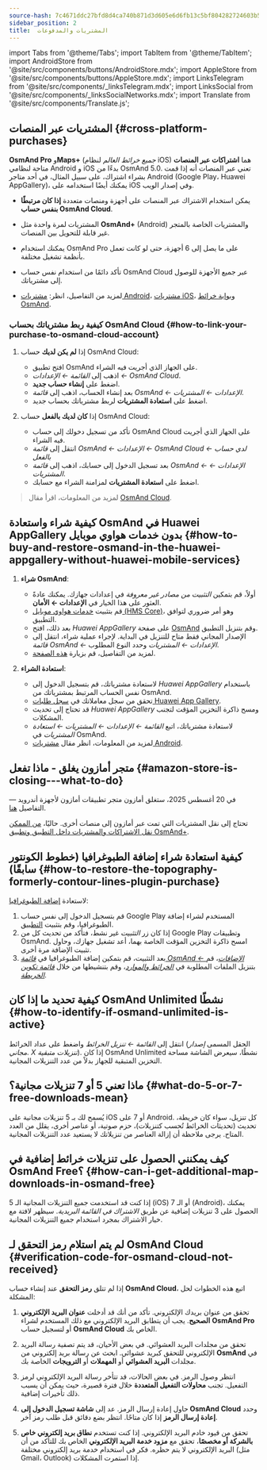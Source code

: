 ```yaml
---
source-hash: 7c4671ddc27bfd8d4ca740b871d3d605e6d6fb13c5bf804282724603b5068740
sidebar_position: 2
title:  المشتريات والمدفوعات
---
```

import Tabs from '@theme/Tabs';
import TabItem from '@theme/TabItem';
import AndroidStore from '@site/src/components/buttons/AndroidStore.mdx';
import AppleStore from '@site/src/components/buttons/AppleStore.mdx';
import LinksTelegram from '@site/src/components/_linksTelegram.mdx';
import LinksSocial from '@site/src/components/_linksSocialNetworks.mdx';
import Translate from '@site/src/components/Translate.js';



## المشتريات عبر المنصات {#cross-platform-purchases}

**OsmAnd Pro** و**Maps+** (*جميع خرائط العالم* لنظام iOS) هما **اشتراكات عبر المنصات** متاحة لنظامي Android و iOS بدءًا من OsmAnd 5.0. تعني عبر المنصات أنه إذا قمت بشراء اشتراك، على سبيل المثال، في أحد متاجر Android (Google Play، Huawei AppGallery)، يمكنك أيضًا استخدامه على iOS وفي إصدار الويب.

- يمكن استخدام الاشتراك عبر المنصات على أجهزة ومنصات متعددة **إذا كان مرتبطًا بنفس حساب OsmAnd Cloud**.

- المشتريات لمرة واحدة مثل **OsmAnd+** (Android) والمشتريات الخاصة بالمتجر غير قابلة للتحويل بين المنصات.

- يمكنك استخدام OsmAnd Pro على ما يصل إلى 6 أجهزة، حتى لو كانت تعمل بأنظمة تشغيل مختلفة.

- تأكد دائمًا من استخدام نفس حساب OsmAnd Cloud عبر جميع الأجهزة للوصول إلى مشترياتك.

- لمزيد من التفاصيل، انظر: [مشتريات Android](../purchases/android.md)، [مشتريات iOS](../purchases/ios.md)، و[بوابة خرائط OsmAnd](https://www.osmand.net/map).


### كيفية ربط مشترياتك بحساب OsmAnd Cloud {#how-to-link-your-purchase-to-osmand-cloud-account}

1. إذا **لم يكن لديك** حساب OsmAnd Cloud:

    - افتح تطبيق OsmAnd على الجهاز الذي أجريت فيه الشراء.
    - اذهب إلى *القائمة ← الإعدادات ← OsmAnd Cloud*.
    - اضغط على **إنشاء حساب جديد**.
    - بعد إنشاء الحساب، اذهب إلى *قائمة OsmAnd ← الإعدادات ← المشتريات*.
    - اضغط على **استعادة المشتريات** لربط مشترياتك بحساب جديد.

2. إذا **كان لديك بالفعل** حساب OsmAnd Cloud:

    - تأكد من تسجيل دخولك إلى حساب OsmAnd Cloud على الجهاز الذي أجريت فيه الشراء.
    - انتقل إلى *قائمة OsmAnd ← الإعدادات ← OsmAnd Cloud ← لدي حساب بالفعل*
    - بعد تسجيل الدخول إلى حسابك، اذهب إلى *قائمة OsmAnd ← الإعدادات ← المشتريات*.
    - اضغط على **استعادة المشتريات** لمزامنة الشراء مع حسابك.


> لمزيد من المعلومات، اقرأ مقال [OsmAnd Cloud](../personal/osmand-cloud.md#cross-platform).


## كيفية شراء واستعادة OsmAnd في Huawei AppGallery بدون خدمات هواوي موبايل {#how-to-buy-and-restore-osmand-in-the-huawei-appgallery-without-huawei-mobile-services}

1. **شراء OsmAnd**:
   - أولاً، قم بتمكين *التثبيت من مصادر غير معروفة* في إعدادات جهازك. يمكنك عادةً العثور على هذا الخيار في **الإعدادات ← الأمان**.
   - قم بتثبيت [خدمات هواوي موبايل (HMS Core)](https://consumer.huawei.com/za/community/details/Download-the-latest-Huawei-HMS-Core-APK-5-3-0-312/topicId-142217/)، وهو أمر ضروري لتوافق التطبيق.
   - بعد ذلك، افتح *Huawei AppGallery* على صفحة [OsmAnd](https://appgallery.huawei.com/#/app/C101486545) وقم بتنزيل التطبيق.
   - الإصدار المجاني فقط متاح للتنزيل في البداية. لإجراء عملية شراء، انتقل إلى *قائمة OsmAnd ← الإعدادات ← المشتريات* وحدد النوع المطلوب.
   - لمزيد من التفاصيل، قم بزيارة [هذه الصفحة](https://osmand.net/docs/user/purchases/android#install-application).

2. **استعادة الشراء**:
   - لاستعادة مشترياتك، قم بتسجيل الدخول إلى *Huawei AppGallery* باستخدام نفس الحساب المرتبط بمشترياتك من OsmAnd.
   - تحقق من سجل معاملاتك في [سجل طلبات Huawei App Gallery](https://consumer.huawei.com/en/support/content/en-us00694318/).
   - قد تحتاج إلى تحديث *Huawei AppGallery* ومسح ذاكرة التخزين المؤقت لتجنب المشكلات.
   - لاستعادة مشترياتك، اتبع *القائمة ← الإعدادات ← المشتريات ← استعادة المشتريات* في OsmAnd.
   - لمزيد من المعلومات، انظر مقال [مشتريات Android](https://osmand.net/docs/user/purchases/android#restore-subscription--in-app).

<!--
- تعليمات لإعداد خدمات هواوي موبايل.
- كيفية شراء OsmAnd بدون HMS Core.
- استعادة المشتريات في Huawei AppGallery.
-->

## متجر أمازون يغلق - ماذا تفعل {#amazon-store-is-closing---what-to-do}

في 20 أغسطس 2025، ستغلق أمازون متجر تطبيقات أمازون لأجهزة أندرويد — التفاصيل [هنا](https://developer.amazon.com/apps-and-games/blogs/2025/02/upcoming-changes-to-amazon-appstore-for-android-devices-and-coins-program).

تحتاج إلى نقل المشتريات التي تمت عبر أمازون إلى منصات أخرى.
حاليًا، [من الممكن نقل الاشتراكات والمشتريات داخل التطبيق وتطبيق OsmAnd+](../purchases/cross.md).



## كيفية استعادة شراء إضافة الطبوغرافيا (خطوط الكونتور سابقًا) {#how-to-restore-the-topography-formerly-contour-lines-plugin-purchase}

لاستعادة [إضافة الطبوغرافيا](https://play.google.com/store/apps/details?id=net.osmand.srtmPlugin.paid):

1. قم بتسجيل الدخول إلى نفس حساب Google Play المستخدم لشراء إضافة الطبوغرافيا، وقم بتثبيت [التطبيق](https://play.google.com/store/apps/details?id=net.osmand.srtmPlugin.paid).
2. إذا كان زر *التثبيت* غير نشط، فتأكد من تحديث كل من Google Play وتطبيقات OsmAnd. امسح ذاكرة التخزين المؤقت الخاصة بهما، أعد تشغيل جهازك، وحاول تثبيت الإضافة مرة أخرى.
3. بعد التثبيت، قم بتمكين إضافة الطبوغرافيا في *[قائمة OsmAnd ← الإضافات](../plugins/topography.md)*، قم بتنزيل الملفات المطلوبة في *[الخرائط والموارد](../start-with/download-maps.md#maps-and-resources)*، وقم بتنشيطها من خلال *[قائمة تكوين الخريطة](../map/configure-map-menu.md)*.


## كيفية تحديد ما إذا كان OsmAnd Unlimited نشطًا {#how-to-identify-if-osmand-unlimited-is-active}

انتقل إلى *القائمة ← تنزيل الخرائط* واضغط على عداد الخرائط (الحقل المسمى *إصدار مجاني. X تنزيلات متبقية*). إذا كان OsmAnd Unlimited نشطًا، سيعرض الشاشة مساحة التخزين المتبقية للجهاز بدلاً من عدد التنزيلات المجانية.


## ماذا تعني 5 أو 7 تنزيلات مجانية؟ {#what-do-5-or-7-free-downloads-mean}

يُسمح لك بـ 5 تنزيلات مجانية على iOS أو 7 على Android. كل تنزيل، سواء كان خريطة، تحديث (تحديثات الخرائط تُحسب كتنزيلات)، حزم صوتية، أو عناصر أخرى، يقلل من العدد المتاح. يرجى ملاحظة أن إزالة العناصر من تنزيلاتك لا يستعيد عدد التنزيلات المجانية.


## كيف يمكنني الحصول على تنزيلات خرائط إضافية في OsmAnd Free؟ {#how-can-i-get-additional-map-downloads-in-osmand-free}

إذا كنت قد استخدمت جميع التنزيلات المجانية الـ 5 (iOS) أو الـ 7 (Android)، يمكنك الحصول على 3 تنزيلات إضافية عن طريق *الاشتراك في القائمة البريدية*. سيظهر لافتة مع خيار الاشتراك بمجرد استخدام جميع التنزيلات المجانية.


## لم يتم استلام رمز التحقق لـ OsmAnd Cloud {#verification-code-for-osmand-cloud-not-received}

إذا لم تتلق **رمز التحقق** عند إنشاء حساب **OsmAnd Cloud**، اتبع هذه الخطوات لحل المشكلة:

1. تحقق من عنوان بريدك الإلكتروني.
    تأكد من أنك قد أدخلت **عنوان البريد الإلكتروني الصحيح**. يجب أن يتطابق البريد الإلكتروني مع ذلك المستخدم لشراء **OsmAnd Pro** أو لتسجيل حساب **OsmAnd Cloud** الخاص بك.

2. تحقق من مجلدات البريد العشوائي.
    في بعض الأحيان، قد يتم تصفية رسالة البريد الإلكتروني للتحقق كبريد عشوائي. ابحث عن رسالة بريد إلكتروني من **OsmAnd** في مجلدات **البريد العشوائي** أو **المهملات** أو **الترويجات** الخاصة بك.

3. انتظر وصول الرمز.
    في بعض الحالات، قد تتأخر رسالة البريد الإلكتروني لرمز التفعيل. تجنب **محاولات التفعيل المتعددة** خلال فترة قصيرة، حيث يمكن أن يسبب ذلك تأخيرات إضافية.

4. حاول إعادة إرسال الرمز.
    عد إلى **شاشة تسجيل الدخول إلى OsmAnd Cloud** وحدد **إعادة إرسال الرمز** إذا كان متاحًا. انتظر بضع دقائق قبل طلب رمز آخر.

5. تحقق من قيود خادم البريد الإلكتروني.
    إذا كنت تستخدم **نطاق بريد إلكتروني خاص بالشركة أو مخصصًا**، تحقق مع **مزود خدمة البريد الإلكتروني** الخاص بك للتأكد من أن البريد الإلكتروني لا يتم حظره. فكر في استخدام خدمة بريد إلكتروني مختلفة (مثل Gmail، Outlook) إذا استمرت المشكلات.

<!--
## المشتريات والمدفوعات {#purchases--payments}

- الشراء لا يظهر
- الشراء لا يستعيد
- مشاكل الدفع
- سياسة الاسترداد
- حلول خطوة بخطوة لمشاكل المشتريات.
- تعليمات لمسح ذاكرة التخزين المؤقت لـ Google Play، Huawei AppGallery.
- ماذا تفعل إذا لم يظهر الشراء أو فشلت المعاملة.
- الشراء لا يظهر - توصيات حول كيفية التحقق من حسابك واستعادة مشترياتك.
- مشاكل الدفع - تعليمات للاتصال بدعم Google Play في حالة مشاكل الدفع.


## الأسئلة الشائعة {#faq}

- هل يمكنني نقل عملية شراء بين Android و iOS؟
- هل يمكنني استخدام عملية شراء على أجهزة متعددة؟
- لماذا لا يظهر الشراء؟
- أين يمكنني العثور على تفاصيل الدفع؟
- هل يمكنني نقل OsmAnd+ بين Android و iOS؟
- كيف يمكنني استعادة المشتريات بعد إعادة تثبيت التطبيق؟
- ما هو OsmAnd Pro وما هي مميزاته؟
- هل يمكنني تفعيل اشتراكي بدون Google Play؟
- هل يمكنني مشاركة مشترياتي مع عائلتي؟
- كيف أنقل OsmAnd+ إلى هاتف آخر؟
- لماذا لا يظهر شرائي بعد إعادة التثبيت؟
- لماذا لا يمكنني استئناف شرائي؟
- كيف أعرف ما إذا كان اشتراكي نشطًا؟
- هل يمكنني استخدام عملية شراء واحدة على أجهزة متعددة؟
- هل يمكنني شراء OsmAnd بدون Google Play؟
- أين يمكنني العثور على تفاصيل الدفع الخاصة بي؟
-->